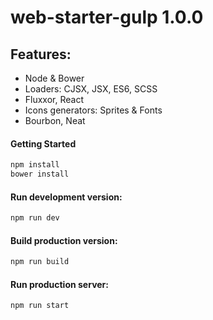 # web-starter-gulp 1.0.0 

## Features:

- Node & Bower
- Loaders: CJSX, JSX, ES6, SCSS
- Fluxxor, React
- Icons generators: Sprites & Fonts
- Bourbon, Neat


#### Getting Started

```bash
npm install
bower install
```

#### Run development version:

```bash
npm run dev
```

#### Build production version:

```bash
npm run build
```

#### Run production server:

```bash
npm run start
```
